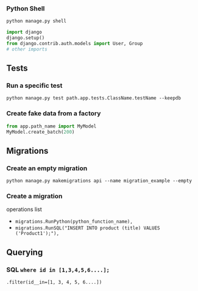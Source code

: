 ### Python Shell

```sh
python manage.py shell
```

```python
import django
django.setup()
from django.contrib.auth.models import User, Group
# other imports
```


## Tests

### Run a specific test
```shell
python manage.py test path.app.tests.ClassName.testName --keepdb
```


### Create fake data from a factory
```py
from app.path_name import MyModel
MyModel.create_batch(200)
```

## Migrations

### Create an empty migration
```shell
python manage.py makemigrations api --name migration_example --empty
```


### Create a migration
operations list

- `migrations.RunPython(python_function_name),`
- `migrations.RunSQL("INSERT INTO product (title) VALUES ('Product1');"),`


## Querying

### SQL `where id in [1,3,4,5,6....];`

`.filter(id__in=[1, 3, 4, 5, 6....])`
